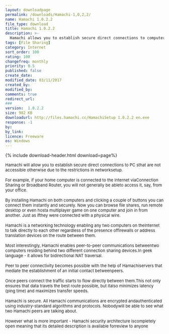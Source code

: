 ```yaml
---
layout: downloadpage
permalink: /downloads/Hamachi-1,0,2,2/
name: Hamachi 1.0.2.2
file_type: download
title: Hamachi 1.0.2.2
description: >-
  Hamachi allows you to establish secure direct connections to computers that are not accessible otherwise due to the restrictions
tags: [File Sharing]
category: Internet
sort_order: 100
rating: 100
changefreq: monthly
priority: 0.5
published: false
create_date: 
modified_date: 03/11/2017
created_by: 
modified_by: 
comments: true
redirect_url: 
### 
version:  1.0.2.2
size: 982 KB
downloadurl: http://files.hamachi.cc/HamachiSetup 1.0.2.2 en.exe
response: -1
by: 
by_link: 
licence: Freeware
os: Windows
---
```


{% include download-header.html download=page%}

<p style="fix-download-text !important">
<p><font size="2"><p>Hamachi will allow you to establish secure direct connections to PC sthat are not accessible otherwise due to the restrictions in networksetup. <br />
<br />
For example, if your home computer is connected to the Internet viaConnection Sharing or Broadband Router, you will not generally be ableto access it, say, from your office. <br />
<br />
By installing Hamachi on both computers and clicking a couple of buttons you can connect them instantly and securely. Now you can browse file shares, run remote desktop or even hosta multiplayer game on one computer and join in from another. Just as ifthey were connected with a physical wire. <br />
<br />
Hamachi is a networking technology enabling any two computers on theInternet to talk directly to each other regardless of the presence offirewalls or address translation devices on the route between them. <br />
<br />
Most interestingly, Hamachi enables peer-to-peer communications betweentwo computers residing behind two different connection sharing devices.In geek language - it allows for bidirectional NAT traversal.<br />
<br />
Peer to peer connectivity becomes possible with the help of Hamachiservers that mediate the establishment of an initial contact betweenpeers. <br />
<br />
Once peers connect the traffic starts to flow directly between them.This not only ensures that data travels the best route possible, but italso minimizes latency (ping time) and maximizes transfer speeds.<br />
<br />
Hamachi is secure. All Hamachi communications are encrypted andauthenticated using industry-standard algorithms and protocols. Nobodywill be able to see what two Hamachi peers are talking about. <br />
<br />
However what is more important - Hamachi security architecture iscompletely open meaning that its detailed description is available forreview to anyone</p></p></p>
